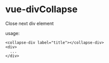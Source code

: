 # vue-divCollapse
Close next div element

  usage:
  
    <collapse-div label="title"></collapse-div>
    <div>
      ...
    </div>
